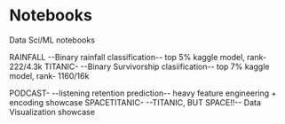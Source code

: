 # Notebooks
Data Sci/ML notebooks

RAINFALL --Binary rainfall classification-- top 5% kaggle model, rank- 222/4.3k
TITANIC- --Binary Survivorship clasiification-- top 7% kaggle model, rank- 1160/16k

PODCAST-  --listening retention prediction-- heavy feature engineering + encoding showcase
SPACETITANIC- --TITANIC, BUT SPACE!!-- Data Visualization showcase 

